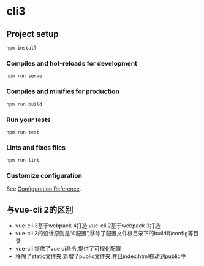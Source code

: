 # cli3

## Project setup
```
npm install
```

### Compiles and hot-reloads for development
```
npm run serve
```

### Compiles and minifies for production
```
npm run build
```

### Run your tests
```
npm run test
```

### Lints and fixes files
```
npm run lint
```

### Customize configuration
See [Configuration Reference](https://cli.vuejs.org/config/).

## 与vue-cli 2的区别
* vue-cli 3基于webpack 4打造,vue-cli 2基于webpack 3打造
* vue-cli 3的设计原则是“0配置”,移除了配置文件根目录下的build和config等目录
* vue-cli 提供了vue ui命令,提供了可视化配置
* 移除了static文件夹,新增了public文件夹,并且index.html移动到public中